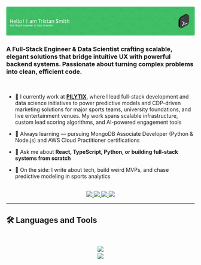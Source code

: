 ![Header](./github-header-image.png)
### A Full-Stack Engineer & Data Scientist crafting scalable, elegant solutions that bridge intuitive UX with powerful backend systems. Passionate about turning complex problems into clean, efficient code.
<br>

- 🔭 I currently work at **[PILYTIX](https://pilytix.ai/)**, where I lead full-stack development and data science initiatives to power predictive models and CDP-driven marketing solutions for major sports teams, university foundations, and live entertainment venues. My work spans scalable infrastructure, custom lead scoring algorithms, and AI-powered engagement tools

- 🌱 Always learning — pursuing MongoDB Associate Developer (Python & Node.js) and AWS Cloud Practitioner certifications
  
- 💬 Ask me about **React, TypeScript, Python, or building full-stack systems from scratch**
  
- 🧠 On the side: I write about tech, build weird MVPs, and chase predictive modeling in sports analytics

<br>

<div align="center">
  <a href="mailto:tjlsmith0831@gmail.com">
    <img src="https://img.shields.io/badge/Gmail-333333?style=for-the-badge&logo=gmail&logoColor=red" />
  </a>
  <a href="https://www.linkedin.com/in/tjlsmith0831" target="_blank">
    <img src="https://img.shields.io/badge/LinkedIn-0077B5?style=for-the-badge&logo=linkedin&logoColor=white" />
  </a>
  <a href="https://medium.com/@tjlsmith0831" target="_blank">
    <img src="https://img.shields.io/badge/Medium-000000?style=for-the-badge&logo=medium&logoColor=white" />
  </a>
  <a href="https://github.com/TJLSmith0831" target="_blank">
    <img src="https://img.shields.io/badge/GitHub-181717?style=for-the-badge&logo=github&logoColor=white" />
  </a>
</div>

<hr>

## 🛠️ Languages and Tools

<br>

<p align="center">
  <img src="https://skillicons.dev/icons?i=ts,js,nodejs,react,r,python,postgres,mongodb,tailwind,redux" />
  <br>
  <img src="https://skillicons.dev/icons?i=html,css,git,julia,nextjs,docker,figma,aws,gcp,firebase" />
</p>

